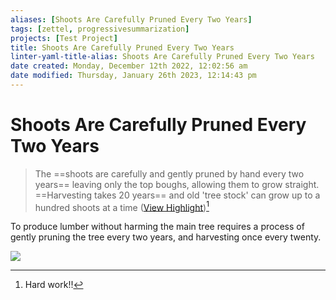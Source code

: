 ```yaml
---
aliases: [Shoots Are Carefully Pruned Every Two Years]
tags: [zettel, progressivesummarization]
projects: [Test Project]
title: Shoots Are Carefully Pruned Every Two Years
linter-yaml-title-alias: Shoots Are Carefully Pruned Every Two Years
date created: Monday, December 12th 2022, 12:02:56 am
date modified: Thursday, January 26th 2023, 12:14:43 pm
---
```


# Shoots Are Carefully Pruned Every Two Years

> The ==shoots are carefully and gently pruned by hand every two years== leaving only the top boughs, allowing them to grow straight. ==Harvesting takes 20 years== and old 'tree stock' can grow up to a hundred shoots at a time ([View Highlight](https://read.readwise.io/read/01gkm5n9a625vhyfqca6xaak1t))[^1]

To produce lumber without harming the main tree requires a process of gently pruning the tree every two years, and harvesting once every twenty.

![](https://cdn.shopify.com/s/files/1/0142/3405/8816/files/poza1_4.jpg?v=1652662357)

[^1]: Hard work!!
